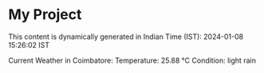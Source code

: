 # My Project

This content is dynamically generated in Indian Time (IST): 2024-01-08 15:26:02 IST


Current Weather in Coimbatore:
Temperature: 25.88 °C
Condition: light rain
